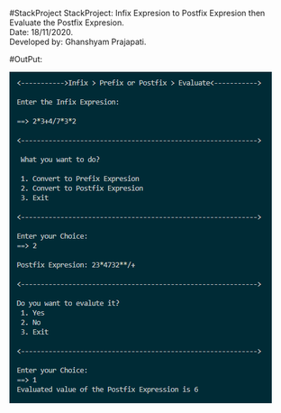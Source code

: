 #StackProject
StackProject: Infix Expresion to Postfix Expresion then Evaluate the Postfix Expresion.<br/>
Date: 18/11/2020.<br/>
Developed by: Ghanshyam Prajapati.<br/>

#OutPut:<br/>

![image](StackProject.png)
